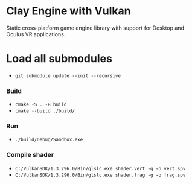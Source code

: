 # Clay Engine with Vulkan

Static cross-platform game engine library with support for Desktop and Oculus VR applications.

# Load all submodules
- `git submodule update --init --recursive`

### Build
- `cmake -S . -B build`
- `cmake --build ./build/`

### Run
- `./build/Debug/Sandbox.exe`

### Compile shader
- `C:/VulkanSDK/1.3.296.0/Bin/glslc.exe shader.vert -g -o vert.spv`
- `C:/VulkanSDK/1.3.296.0/Bin/glslc.exe shader.frag -g -o frag.spv`